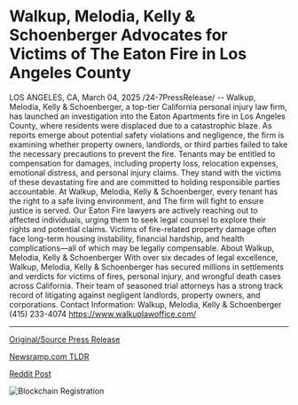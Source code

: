 # Walkup, Melodia, Kelly & Schoenberger Advocates for Victims of The Eaton Fire in Los Angeles County

LOS ANGELES, CA, March 04, 2025 /24-7PressRelease/ -- Walkup, Melodia, Kelly & Schoenberger, a top-tier California personal injury law firm, has launched an investigation into the Eaton Apartments fire in Los Angeles County, where residents were displaced due to a catastrophic blaze.  As reports emerge about potential safety violations and negligence, the firm is examining whether property owners, landlords, or third parties failed to take the necessary precautions to prevent the fire. Tenants may be entitled to compensation for damages, including property loss, relocation expenses, emotional distress, and personal injury claims.  They stand with the victims of these devastating fire and are committed to holding responsible parties accountable. At Walkup, Melodia, Kelly & Schoenberger, every tenant has the right to a safe living environment, and The firm will fight to ensure justice is served.  Our Eaton Fire lawyers are actively reaching out to affected individuals, urging them to seek legal counsel to explore their rights and potential claims. Victims of fire-related property damage often face long-term housing instability, financial hardship, and health complications—all of which may be legally compensable.  About Walkup, Melodia, Kelly & Schoenberger  With over six decades of legal excellence, Walkup, Melodia, Kelly & Schoenberger has secured millions in settlements and verdicts for victims of fires, personal injury, and wrongful death cases across California. Their team of seasoned trial attorneys has a strong track record of litigating against negligent landlords, property owners, and corporations.  Contact Information: Walkup, Melodia, Kelly & Schoenberger (415) 233-4074 https://www.walkuplawoffice.com/ 

---

[Original/Source Press Release](https://www.24-7pressrelease.com/press-release/520254/walkup-melodia-kelly-schoenberger-advocates-for-victims-of-the-eaton-fire-in-los-angeles-county)
                    

[Newsramp.com TLDR](https://newsramp.com/curated-news/california-law-firm-investigates-eaton-apartments-fire-for-safety-violations-and-negligence/86fc29afe2c70ea7ab13073061fadd49) 

 



[Reddit Post](https://www.reddit.com/r/newsramp/comments/1j3adcb/california_law_firm_investigates_eaton_apartments/) 



![Blockchain Registration](https://cdn.newsramp.app/24-7PressRelease/qrcode/253/4/gluecScr.webp)